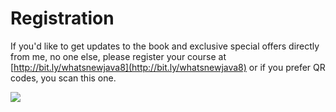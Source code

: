 # Registration

If you'd like to get updates to the book and exclusive special offers directly from me, no one else, please register your course at [http://bit.ly/whatsnewjava8](http://bit.ly/whatsnewjava8) or if you prefer QR codes, you scan this one.

![](images/registration_qr.png)
